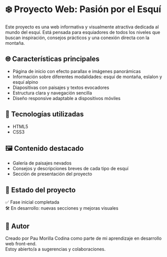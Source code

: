 # ❄️ Proyecto Web: Pasión por el Esquí

Este proyecto es una web informativa y visualmente atractiva dedicada al mundo del esquí. Está pensada para esquiadores de todos los niveles que buscan inspiración, consejos prácticos y una conexión directa con la montaña.

## 🌐 Características principales

- Página de inicio con efecto parallax e imágenes panorámicas
- Información sobre diferentes modalidades: esquí de montaña, eslalon y esquí alpino
- Diapositivas con paisajes y textos evocadores
- Estructura clara y navegación sencilla
- Diseño responsive adaptable a dispositivos móviles

## 🧱 Tecnologías utilizadas

- HTML5  
- CSS3  

## 🖼️ Contenido destacado

- Galería de paisajes nevados
- Consejos y descripciones breves de cada tipo de esquí
- Sección de presentación del proyecto

## 🚧 Estado del proyecto

✅ Fase inicial completada  
🛠️ En desarrollo: nuevas secciones y mejoras visuales

## 📌 Autor

Creado por Pau Morilla Codina como parte de mi aprendizaje en desarrollo web front-end.  
Estoy abierto/a a sugerencias y colaboraciones.

